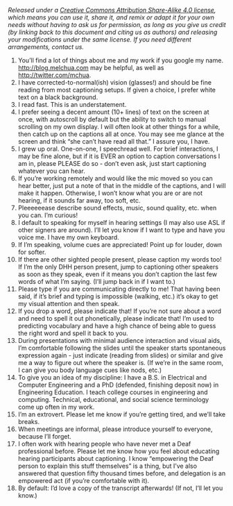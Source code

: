 *Released under a [Creative Commons Attribution Share-Alike 4.0 license](https://creativecommons.org/licenses/by-sa/4.0/), which means you can use it, share it, and remix or adapt it for your own needs without having to ask us for permission, as long as you give us credit (by linking back to this document and citing us as authors) and releasing your modifications under the same license. If you need different arrangements, contact us.*

1. You’ll find a lot of things about me and my work if you google my name. http://blog.melchua.com may be helpful, as well as http://twitter.com/mchua.
1. I have corrected-to-normal(ish) vision (glasses!) and should be fine reading from most captioning setups. If given a choice, I prefer white text on a black background.
1. I read fast. This is an understatement.
1. I prefer seeing a decent amount (10+ lines) of text on the screen at once, with autoscroll by default but the ability to switch to manual scrolling on my own display. I will often look at other things for a while, then catch up on the captions all at once. You may see me glance at the screen and think “she can’t have read all that.” I assure you, I have.
1. I grew up oral. One-on-one, I speechread well. For brief interactions, I may be fine alone, but if it is EVER an option to caption conversations I am in, please PLEASE do so - don’t even ask, just start captioning whatever you can hear.
1. If you’re working remotely and would like the mic moved so you can hear better, just put a note of that in the middle of the captions, and I will make it happen. Otherwise, I won’t know what you are or are not hearing, if it sounds far away, too soft, etc.
1. Pleeeeeease describe sound effects, music, sound quality, etc. when you can. I’m curious!
1. I default to speaking for myself in hearing settings (I may also use ASL if other signers are around). I’ll let you know if I want to type and have you voice me. I have my own keyboard.
1. If I’m speaking, volume cues are appreciated! Point up for louder, down for softer.
1. If there are other sighted people present, please caption my words too! If I’m the only DHH person present, jump to captioning other speakers as soon as they speak, even if it means you don’t caption the last few words of what I’m saying. (I’ll jump back in if I want to.)
1. Please type if you are communicating directly to me! That having been said, if it’s brief and typing is impossible (walking, etc.) it’s okay to get my visual attention and then speak.
1. If you drop a word, please indicate that! If you’re not sure about a word and need to spell it out phonetically, please indicate that! I’m used to predicting vocabulary and have a high chance of being able to guess the right word and spell it back to you.
1. During presentations with minimal audience interaction and visual aids, I’m comfortable following the slides until the speaker starts spontaneous expression again - just indicate (reading from slides) or similar and give me a way to figure out where the speaker is. (If we’re in the same room, I can give you body language cues like nods, etc.)
1. To give you an idea of my discipline: I have a B.S. in Electrical and Computer Engineering and a PhD (defended, finishing deposit now) in Engineering Education. I teach college courses in engineering and computing. Technical, educational, and social science terminology come up often in my work.
1. I’m an extrovert. Please let me know if you’re getting tired, and we’ll take breaks.
1. When meetings are informal, please introduce yourself to everyone, because I’ll forget.
1. I often work with hearing people who have never met a Deaf professional before. Please let me know how you feel about educating hearing participants about captioning. I know “empowering the Deaf person to explain this stuff themselves” is a thing, but I’ve also answered that question fifty thousand times before, and delegation is an empowered act (if you’re comfortable with it).
1. By default: I’d love a copy of the transcript afterwards! (If not, I’ll let you know.)
